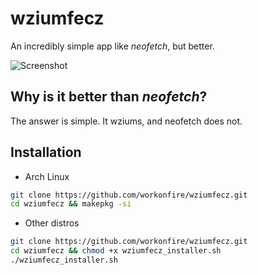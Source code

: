 # wziumfecz

An incredibly simple app like *neofetch*, but better.

![Screenshot](https://i.imgur.com/NJIx74v.png)

## Why is it better than *neofetch*?
The answer is simple. It wziums, and neofetch does not.

## Installation
- Arch Linux
```sh
git clone https://github.com/workonfire/wziumfecz.git
cd wziumfecz && makepkg -si
```

- Other distros
```sh
git clone https://github.com/workonfire/wziumfecz.git
cd wziumfecz && chmod +x wziumfecz_installer.sh
./wziumfecz_installer.sh
```
